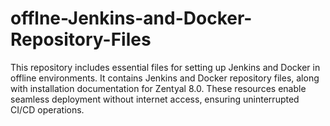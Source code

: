 # offlne-Jenkins-and-Docker-Repository-Files
This repository includes essential files for setting up Jenkins and Docker in offline environments. It contains Jenkins and Docker repository files, along with installation documentation for Zentyal 8.0. These resources enable seamless deployment without internet access, ensuring uninterrupted CI/CD operations.
